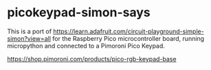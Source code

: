 # picokeypad-simon-says

This is a port of https://learn.adafruit.com/circuit-playground-simple-simon?view=all for the Raspberry Pico microcontroller board, running micropython and connected to a Pimoroni Pico Keypad.

https://shop.pimoroni.com/products/pico-rgb-keypad-base

